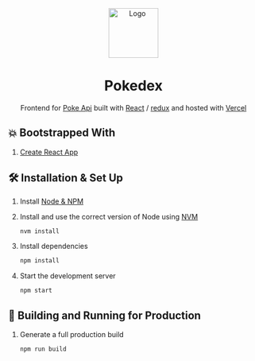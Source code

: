 <div align="center">
  <img alt="Logo" src="https://user-images.githubusercontent.com/11186378/87845013-cfa3bd00-c8e2-11ea-8e17-d95bdf104eda.png" width="100" />
</div>
<h1 align="center">
  Pokedex
</h1>
<p align="center">
  Frontend for  <a href="https://pokeapi.co/" target="_blank">Poke Api</a> built with <a href="https://reactjs.org/" target="_blank">React</a> / <a href="https://redux.js.org/" target="_blank">redux</a> and hosted with <a href="http://vercel.com/" target="_blank">Vercel</a>
</p>

## 💥 Bootstrapped With

 1. [Create React App](https://create-react-app.dev/docs/getting-started/)

## 🛠 Installation & Set Up

1. Install [Node & NPM](https://nodejs.org/en/download/)

2. Install and use the correct version of Node using [NVM](https://github.com/nvm-sh/nvm)

   ```sh
   nvm install
   ```

3. Install dependencies

   ```sh
   npm install
   ```

4. Start the development server

   ```sh
   npm start
   ```

## 🚀 Building and Running for Production

1. Generate a full production build

   ```sh
   npm run build
   ```
